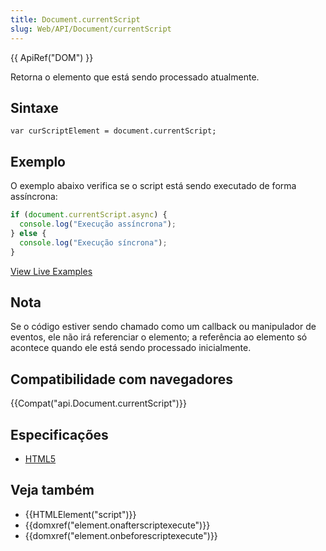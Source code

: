 ```yaml
---
title: Document.currentScript
slug: Web/API/Document/currentScript
---
```


{{ ApiRef("DOM") }}

Retorna o elemento que está sendo processado atualmente.

## Sintaxe

```
var curScriptElement = document.currentScript;
```

## Exemplo

O exemplo abaixo verifica se o script está sendo executado de forma assíncrona:

```js
if (document.currentScript.async) {
  console.log("Execução assíncrona");
} else {
  console.log("Execução síncrona");
}
```

[View Live Examples](/samples/html/currentScript.html)

## Nota

Se o código estiver sendo chamado como um callback ou manipulador de eventos, ele não irá referenciar o elemento; a referência ao elemento só acontece quando ele está sendo processado inicialmente.

## Compatibilidade com navegadores

{{Compat("api.Document.currentScript")}}

## Especificações

- [HTML5](http://www.whatwg.org/specs/web-apps/current-work/multipage/dom.html#dom-document-currentscript)

## Veja também

- {{HTMLElement("script")}}
- {{domxref("element.onafterscriptexecute")}}
- {{domxref("element.onbeforescriptexecute")}}
